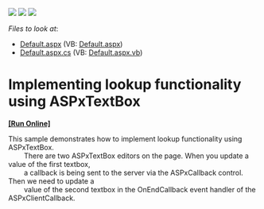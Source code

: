<!-- default badges list -->
![](https://img.shields.io/endpoint?url=https://codecentral.devexpress.com/api/v1/VersionRange/128544068/13.1.4%2B)
[![](https://img.shields.io/badge/Open_in_DevExpress_Support_Center-FF7200?style=flat-square&logo=DevExpress&logoColor=white)](https://supportcenter.devexpress.com/ticket/details/E157)
[![](https://img.shields.io/badge/📖_How_to_use_DevExpress_Examples-e9f6fc?style=flat-square)](https://docs.devexpress.com/GeneralInformation/403183)
<!-- default badges end -->
<!-- default file list -->
*Files to look at*:

* [Default.aspx](./CS/WebSite/Default.aspx) (VB: [Default.aspx](./VB/WebSite/Default.aspx))
* [Default.aspx.cs](./CS/WebSite/Default.aspx.cs) (VB: [Default.aspx.vb](./VB/WebSite/Default.aspx.vb))
<!-- default file list end -->
# Implementing lookup functionality using ASPxTextBox
<!-- run online -->
**[[Run Online]](https://codecentral.devexpress.com/e157/)**
<!-- run online end -->


<p>This sample demonstrates how to implement lookup functionality using ASPxTextBox.<br />
        There are two ASPxTextBox editors on the page. When you update a value of the first textbox,<br />
        a callback is being sent to the server via the ASPxCallback control. Then we need to update a<br />
        value of the second textbox in the OnEndCallback event handler of the ASPxClientCallback.</p>

<br/>


